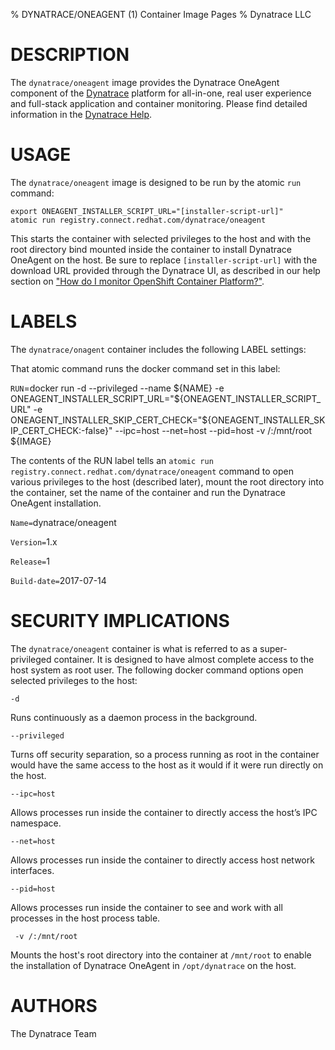 % DYNATRACE/ONEAGENT (1) Container Image Pages
% Dynatrace LLC

# DESCRIPTION

The `dynatrace/oneagent` image provides the Dynatrace OneAgent component of the [Dynatrace](https://www.dynatrace.com) platform for all-in-one, real user experience and full-stack application and container monitoring. Please find detailed information in the [Dynatrace Help](https://help.dynatrace.com).

# USAGE

The `dynatrace/oneagent` image is designed to be run by the atomic `run` command:

```
export ONEAGENT_INSTALLER_SCRIPT_URL="[installer-script-url]"
atomic run registry.connect.redhat.com/dynatrace/oneagent
```
 
This starts the container with selected privileges to the host and with the root directory bind mounted inside the container to install Dynatrace OneAgent on the host. Be sure to replace `[installer-script-url]` with the download URL provided through the Dynatrace UI, as described in our help section on ["How do I monitor OpenShift Container Platform?"](https://help.dynatrace.com/infrastructure-monitoring/containers/how-do-i-monitor-openshift-container-platform/).

# LABELS

The `dynatrace/onagent` container includes the following LABEL settings:

That atomic command runs the docker command set in this label:

`RUN`=docker run -d --privileged --name ${NAME} -e ONEAGENT_INSTALLER_SCRIPT_URL="${ONEAGENT_INSTALLER_SCRIPT_URL" -e ONEAGENT_INSTALLER_SKIP_CERT_CHECK="${ONEAGENT_INSTALLER_SKIP_CERT_CHECK:-false}" --ipc=host --net=host --pid=host -v /:/mnt/root ${IMAGE}

The contents of the RUN label tells an `atomic run registry.connect.redhat.com/dynatrace/oneagent` command to open various privileges to the host (described later), mount the root directory into the container, set the name of the container and run the Dynatrace OneAgent installation.

`Name=`dynatrace/oneagent

`Version=`1.x

`Release=`1

`Build-date=`2017-07-14

# SECURITY IMPLICATIONS

The `dynatrace/oneagent` container is what is referred to as a super-privileged container. It is designed to have almost complete access to the host system as root user. The following docker command options open selected privileges to the host:

`-d`

Runs continuously as a daemon process in the background.

`--privileged`

Turns off security separation, so a process running as root in the container would have the same access to the host as it would if it were run directly on the host.

`--ipc=host`

Allows processes run inside the container to directly access the host’s IPC namespace.

`--net=host`

Allows processes run inside the container to directly access host network interfaces.

`--pid=host`

Allows processes run inside the container to see and work with all processes in the host process table.

` -v /:/mnt/root`

Mounts the host's root directory into the container at `/mnt/root` to enable the installation of Dynatrace OneAgent in `/opt/dynatrace` on the host.

# AUTHORS

The Dynatrace Team